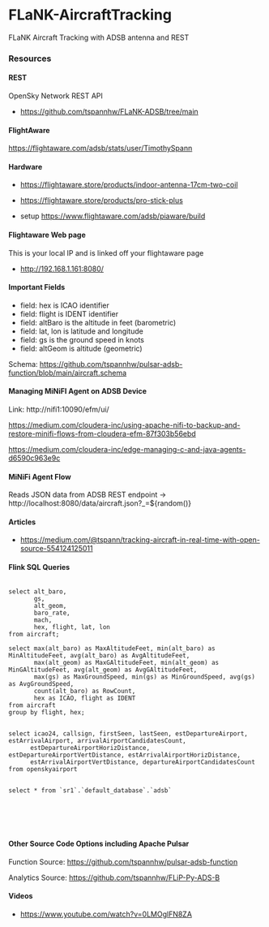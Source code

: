 # FLaNK-AircraftTracking

FLaNK Aircraft Tracking with ADSB antenna and REST




### Resources

#### REST

OpenSky Network REST API

* https://github.com/tspannhw/FLaNK-ADSB/tree/main


#### FlightAware

https://flightaware.com/adsb/stats/user/TimothySpann


#### Hardware

* https://flightaware.store/products/indoor-antenna-17cm-two-coil

* https://flightaware.store/products/pro-stick-plus

* setup https://www.flightaware.com/adsb/piaware/build

#### Flightaware Web page

This is your local IP and is linked off your flightaware page

* http://192.168.1.161:8080/


#### Important Fields

* field: hex is ICAO identifier
* field: flight is IDENT identifier
* field: altBaro is the altitude in feet (barometric)
* field: lat, lon is latitude and longitude
* field: gs is the ground speed in knots
* field: altGeom is altitude (geometric)

Schema:   https://github.com/tspannhw/pulsar-adsb-function/blob/main/aircraft.schema


#### Managing MiNiFI Agent on ADSB Device

Link:   http://nifi1:10090/efm/ui/


https://medium.com/cloudera-inc/using-apache-nifi-to-backup-and-restore-minifi-flows-from-cloudera-efm-87f303b56ebd

https://medium.com/cloudera-inc/edge-managing-c-and-java-agents-d6590c963e9c



#### MiNiFi Agent Flow

Reads JSON data from ADSB REST endpoint -> http://localhost:8080/data/aircraft.json?_=${random()}


#### Articles

* https://medium.com/@tspann/tracking-aircraft-in-real-time-with-open-source-554124125011


#### Flink SQL Queries

````

select alt_baro,
       gs,
       alt_geom,
       baro_rate,
       mach, 
       hex, flight, lat, lon
from aircraft;

select max(alt_baro) as MaxAltitudeFeet, min(alt_baro) as MinAltitudeFeet, avg(alt_baro) as AvgAltitudeFeet,
       max(alt_geom) as MaxGAltitudeFeet, min(alt_geom) as MinGAltitudeFeet, avg(alt_geom) as AvgGAltitudeFeet,
       max(gs) as MaxGroundSpeed, min(gs) as MinGroundSpeed, avg(gs) as AvgGroundSpeed, 
       count(alt_baro) as RowCount, 
       hex as ICAO, flight as IDENT
from aircraft 
group by flight, hex;


select icao24, callsign, firstSeen, lastSeen, estDepartureAirport, estArrivalAirport, arrivalAirportCandidatesCount,
      estDepartureAirportHorizDistance, estDepartureAirportVertDistance, estArrivalAirportHorizDistance, 
      estArrivalAirportVertDistance, departureAirportCandidatesCount
from openskyairport


select * from `sr1`.`default_database`.`adsb`






````

#### Other Source Code Options including Apache Pulsar


Function Source: https://github.com/tspannhw/pulsar-adsb-function

Analytics Source: https://github.com/tspannhw/FLiP-Py-ADS-B


#### Videos

* https://www.youtube.com/watch?v=0LMOglFN8ZA
  
